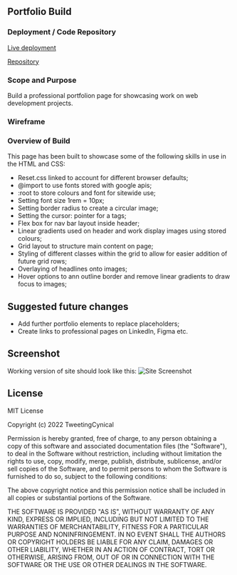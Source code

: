 ## Portfolio Build

### Deployment / Code Repository

[Live deployment](https://tweetingcynical.github.io/portfolio-build/)

[Repository](https://github.com/TweetingCynical/portfolio-build)

### Scope and Purpose

Build a professional portfolion page for showcasing work on web development projects.

### Wireframe



### Overview of Build

This page has been built to showcase some of the following skills in use in the HTML and CSS:
- Reset.css linked to account for different browser defaults;
- @import to use fonts stored with google apis;
- :root to store colours and font for sitewide use;
- Setting font size 1rem = 10px;
- Setting border radius to create a circular image;
- Setting the cursor: pointer for a tags;
- Flex box for nav bar layout inside header;
- Linear gradients used on header and work display images using stored colours;
- Grid layout to structure main content on page;
- Styling of different classes within the grid to allow for easier addition of future grid rows;
- Overlaying of headlines onto images;
- Hover options to ann outline border and remove linear gradients to draw focus to images;


## Suggested future changes

- Add further portfolio elements to replace placeholders;
- Create links to professional pages on LinkedIn, Figma etc.

## Screenshot

Working version of site should look like this:
![Site Screenshot](./assets/images/screenshot.jpg)

## License

MIT License

Copyright (c) 2022 TweetingCynical

Permission is hereby granted, free of charge, to any person obtaining a copy of this software and associated documentation files (the "Software"), to deal in the Software without restriction, including without limitation the rights to use, copy, modify, merge, publish, distribute, sublicense, and/or sell copies of the Software, and to permit persons to whom the Software is furnished to do so, subject to the following conditions:

The above copyright notice and this permission notice shall be included in all copies or substantial portions of the Software.

THE SOFTWARE IS PROVIDED "AS IS", WITHOUT WARRANTY OF ANY KIND, EXPRESS OR IMPLIED, INCLUDING BUT NOT LIMITED TO THE WARRANTIES OF MERCHANTABILITY, FITNESS FOR A PARTICULAR PURPOSE AND NONINFRINGEMENT. IN NO EVENT SHALL THE AUTHORS OR COPYRIGHT HOLDERS BE LIABLE FOR ANY CLAIM, DAMAGES OR OTHER LIABILITY, WHETHER IN AN ACTION OF CONTRACT, TORT OR OTHERWISE, ARISING FROM, OUT OF OR IN CONNECTION WITH THE SOFTWARE OR THE USE OR OTHER DEALINGS IN THE SOFTWARE.
